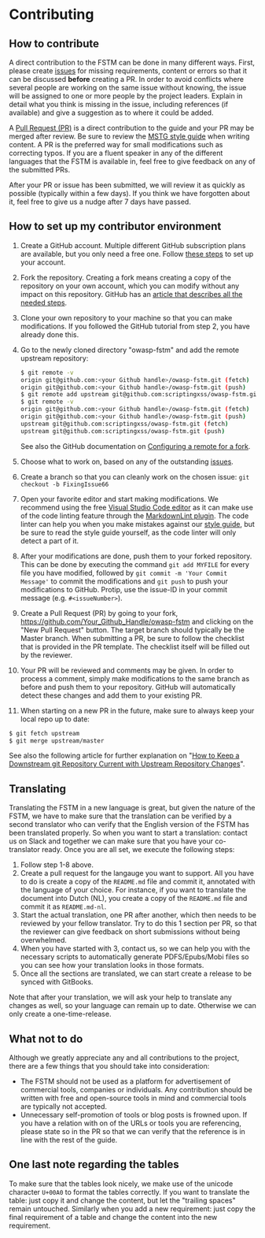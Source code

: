 # Contributing

## How to contribute

A direct contribution to the FSTM can be done in many different ways. First, please create [issues](https://github.com/scriptingxss/owasp-fstm/issues "FSTM Issues") for missing requirements, content or errors so that it can be discussed **before** creating a PR. In order to avoid conflicts where several people are working on the same issue without knowing, the issue will be assigned to one or more people by the project leaders. Explain in detail what you think is missing in the issue, including references (if available) and give a suggestion as to where it could be added.

A [Pull Request (PR)](https://github.com/scriptingxss/owasp-fstm/pulls "Create a pull request") is a direct contribution to the guide and your PR may be merged after review. Be sure to review the [MSTG style guide](https://github.com/OWASP/owasp-mstg/blob/master/style_guide.md "MSTG Style Guide") when writing content. A PR is the preferred way for small modifications such as correcting typos. If you are a fluent speaker in any of the different languages that the FSTM is available in, feel free to give feedback on any of the submitted PRs.

After your PR or issue has been submitted, we will review it as quickly as possible (typically within a few days). If you think we have forgotten about it, feel free to give us a nudge after 7 days have passed.

## How to set up my contributor environment

1. Create a GitHub account. Multiple different GitHub subscription plans are available, but you only need a free one. Follow [these steps](https://help.github.com/en/articles/signing-up-for-a-new-github-account "Signing up for a new GitHub account") to set up your account.
2. Fork the repository. Creating a fork means creating a copy of the repository on your own account, which you can modify without any impact on this repository. GitHub has an [article that describes all the needed steps](https://help.github.com/en/articles/fork-a-repo "Fork a repo").
3. Clone your own repository to your machine so that you can make modifications. If you followed the GitHub tutorial from step 2, you have already done this.
4. Go to the newly cloned directory "owasp-fstm" and add the remote upstream repository:

    ```bash
    $ git remote -v
    origin git@github.com:<your Github handle>/owasp-fstm.git (fetch)
    origin git@github.com:<your Github handle>/owasp-fstm.git (push)
    $ git remote add upstream git@github.com:scriptingxss/owasp-fstm.git
    $ git remote -v
    origin git@github.com:<your Github handle>/owasp-fstm.git (fetch)
    origin git@github.com:<your Github handle>/owasp-fstm.git (push)
    upstream git@github.com:scriptingxss/owasp-fstm.git (fetch)
    upstream git@github.com:scriptingxss/owasp-fstm.git (push)
    ```

    See also the GitHub documentation on [Configuring a remote for a fork](https://help.github.com/en/articles/configuring-a-remote-for-a-fork "Configuring a remote for a fork").

5. Choose what to work on, based on any of the outstanding [issues](https://github.com/scriptingxss/owasp-fstm/issues "FSTM Issues").
6. Create a branch so that you can cleanly work on the chosen issue: `git checkout -b FixingIssue66`
7. Open your favorite editor and start making modifications. We recommend using the free [Visual Studio Code editor](https://code.visualstudio.com "Visual Studio Code") as it can make use of the code linting feature through the [MarkdownLint plugin](https://github.com/DavidAnson/vscode-markdownlint#install "MarkdownLint plugin"). The code linter can help you when you make mistakes against our [style guide](https://github.com/OWASP/owasp-mstg/blob/master/style_guide.md "MSTG Style Guide"), but be sure to read the style guide yourself, as the code linter will only detect a part of it.
8. After your modifications are done, push them to your forked repository. This can be done by executing the command `git add MYFILE` for every file you have modified, followed by `git commit -m 'Your Commit Message'` to commit the modifications and `git push` to push your modifications to GitHub. Protip, use the issue-ID in your commit message (e.g. `#<issueNumber>`).
9. Create a Pull Request (PR) by going to your fork, <https://github.com/Your_Github_Handle/owasp-fstm> and clicking on the "New Pull Request" button. The target branch should typically be the Master branch. When submitting a PR, be sure to follow the checklist that is provided in the PR template. The checklist itself will be filled out by the reviewer.
10. Your PR will be reviewed and comments may be given. In order to process a comment, simply make modifications to the same branch as before and push them to your repository. GitHub will automatically detect these changes and add them to your existing PR.
11. When starting on a new PR in the future, make sure to always keep your local repo up to date:

```bash
$ git fetch upstream
$ git merge upstream/master
```

See also the following article for further explanation on "[How to Keep a Downstream git Repository Current with Upstream Repository Changes](https://medium.com/sweetmeat/how-to-keep-a-downstream-git-repository-current-with-upstream-repository-changes-10b76fad6d97 "How to Keep a Downstream git Repository Current with Upstream Repository Changes")".

## Translating

Translating the FSTM in a new language is great, but given the nature of the FSTM, we have to make sure that the translation can be verified by a second translator who can verify that the English version of the FSTM has been translated properly. So when you want to start a translation: contact us on Slack and together we can make sure that you have your co-translator ready. Once you are all set, we execute the following steps:

1. Follow step 1-8 above.
2. Create a pull request for the langauge you want to support. All you have to do is create a copy of the `README.md` file and commit it, annotated with the language of your choice. For instance, if you want to translate the document into Dutch (NL), you create a copy of the `README.md` file and commit it as `README.md-nl`.
3. Start the actual translation, one PR after another, which then needs to be reviewed by your fellow translator. Try to do this 1 section per PR, so that the reviewer can give feedback on short submissions without being overwhelmed.
4. When you have started with 3, contact us, so we can help you with the necessary scripts to automatically generate PDFS/Epubs/Mobi files so you can see how your translation looks in those formats.
5. Once all the sections are translated, we can start create a release to be synced with GitBooks.

Note that after your translation, we will ask your help to translate any changes as well, so your language can remain up to date. Otherwise we can only create a one-time-release.

## What not to do

Although we greatly appreciate any and all contributions to the project, there are a few things that you should take into consideration:

- The FSTM should not be used as a platform for advertisement of commercial tools, companies or individuals. Any contribution should be written with free and open-source tools in mind and commercial tools are typically not accepted.
- Unnecessary self-promotion of tools or blog posts is frowned upon. If you have a relation with on of the URLs or tools you are referencing, please state so in the PR so that we can verify that the reference is in line with the rest of the guide.

## One last note regarding the tables

To make sure that the tables look nicely, we make use of the unicode character `U+00A0` to format the tables correctly. If you want to translate the table: just copy it and change the content, but let the "trailing spaces" remain untouched. Similarly when you add a new requirement: just copy the final requirement of a table and change the content into the new requirement.
